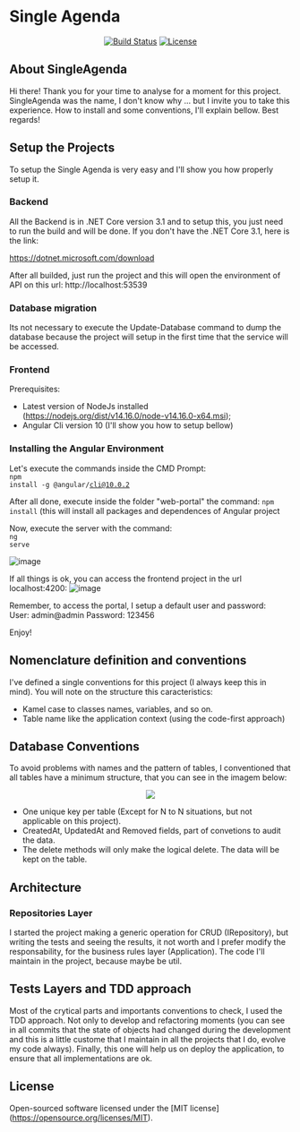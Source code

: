 # Single Agenda

<p align="center">
<a href="#"><img src="https://travis-ci.org/laravel/framework.svg" alt="Build Status"></a>
<a href="#"><img src="https://poser.pugx.org/laravel/framework/license.svg" alt="License"></a>
</p>

## About SingleAgenda
Hi there! Thank you for your time to analyse for a moment for this project. SingleAgenda was the name, I don't know why ... but I invite you to take this experience. 
How to install and some conventions, I'll explain bellow. 
Best regards!

## Setup the Projects
To setup the Single Agenda is very easy and I'll show you how properly setup it.

### Backend
All the Backend is in .NET Core version 3.1 and to setup this, you just need to run the build and will be done.
If you don't have the .NET Core 3.1, here is the link:

https://dotnet.microsoft.com/download

After all builded, just run the project and this will open the environment of API on this url: http://localhost:53539

### Database migration
Its not necessary to execute the Update-Database command to dump the database because the project will setup in the first time that the service will be accessed.

### Frontend

Prerequisites:
- Latest version of NodeJs  installed (https://nodejs.org/dist/v14.16.0/node-v14.16.0-x64.msi);
- Angular Cli version 10 (I'll show you how to setup bellow) <br>

### Installing the Angular Environment
Let's execute the commands inside the CMD Prompt: <br>
<code>npm install -g @angular/cli@10.0.2</code>

After all done, execute inside the folder "web-portal" the command:
<code>npm install</code>
(this will install all packages and dependences of Angular project

Now, execute the server with the command: <br>
<code>ng serve</code>

![image](https://user-images.githubusercontent.com/1747058/110416837-2842e880-8073-11eb-8288-1ae7399f6a30.png)

If all things is ok, you can access the frontend project in the url localhost:4200:
![image](https://user-images.githubusercontent.com/1747058/110416891-3db81280-8073-11eb-93a8-054045e2bf3f.png)

Remember, to access the portal, I setup a default user and password: <br>
User: admin@admin
Password: 123456

Enjoy!

## Nomenclature definition and conventions
I've defined a single conventions for this project (I always keep this in mind). You will note on the structure this caracteristics:
- Kamel case to classes names, variables, and so on.
- Table name like the application context (using the code-first approach)

## Database Conventions
To avoid problems with names and the pattern of tables, I conventioned that all tables have a minimum structure, that you can see in the imagem below:
<center><img src="https://user-images.githubusercontent.com/1747058/110218028-35ef4700-7e96-11eb-9012-c9a7ef30c640.png" /></center>

- One unique key per table (Except for N to N situations, but not applicable on this project).
- CreatedAt, UpdatedAt and Removed fields, part of convetions to audit the data.
- The delete methods will only make the logical delete. The data will be kept on the table.

## Architecture

### Repositories Layer
I started the project making a generic operation for CRUD (IRepository), but writing the tests and seeing the results, it not worth and I prefer modify the responsability, for the business rules layer (Application). The code I'll maintain in the project, because maybe be util.

## Tests Layers and TDD approach
Most of the crytical parts and importants conventions to check, I used the TDD approach.
Not only to develop and refactoring moments (you can see in all commits that the state of objects had changed during the development and this is a little custome that I maintain in all the projects that I do, evolve my code always). 
Finally, this one will help us on deploy the application, to ensure that all implementations are ok.


## License
Open-sourced software licensed under the [MIT license] (https://opensource.org/licenses/MIT).
